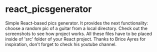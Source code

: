 # react_picsgenerator
Simple React-based pics generator. It provides the next functionality: choose a random pic of a guitar from a local directory. Check out the screenshots  to see how project works. All these files have to be placed inside of 'src' folder of your React project. Thanks to Brice Ayres for inspiration, don't forget to check his youtube channel. 
